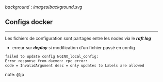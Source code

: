 $background:images/background.svg$
## Configs docker
---
Les fichiers de configuration sont partagés entre les nodes via le ***raft log***
* erreur sur ***deploy*** si modification d'un fichier passé en config
```sh
failed to update config NGINX_local_config: 
Error response from daemon: rpc error: 
code = InvalidArgument desc = only updates to Labels are allowed
```

note: @jp
